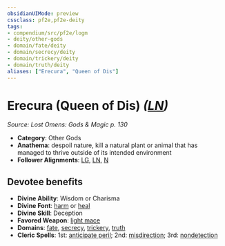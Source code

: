 ```yaml
---
obsidianUIMode: preview
cssclass: pf2e,pf2e-deity
tags:
- compendium/src/pf2e/logm
- deity/other-gods
- domain/fate/deity
- domain/secrecy/deity
- domain/trickery/deity
- domain/truth/deity
aliases: ["Erecura", "Queen of Dis"]
---
```

# Erecura (Queen of Dis) *([LN](rules/traits/ln-b1.md "Lawful Neutral Alignment Trait"))*  
*Source: Lost Omens: Gods & Magic p. 130*  

- **Category**: Other Gods
- **Anathema**: despoil nature, kill a natural plant or animal that has managed to thrive outside of its intended environment
- **Follower Alignments**: [LG](rules/traits/lg-b1.md "Lawful Good Alignment Trait"), [LN](rules/traits/ln-b1.md "Lawful Neutral Alignment Trait"), [N](rules/traits/n-b1.md "Neutral Alignment Trait")

## Devotee benefits

- **Divine Ability**: Wisdom or Charisma
- **Divine Font**: [harm](harm.md) or [heal](heal.md)
- **Divine Skill**: Deception
- **Favored Weapon**: [light mace](light-mace.md)
- **Domains**: [fate](Reference/Compendium/Setting/domains.md#Fate), [secrecy](Reference/Compendium/Setting/domains.md#Secrecy), [trickery](Reference/Compendium/Setting/domains.md#Trickery), [truth](Reference/Compendium/Setting/domains.md#Truth)
- **Cleric Spells**: 1st: [anticipate peril](anticipate-peril-logm.md); 2nd: [misdirection](misdirection.md); 3rd: [nondetection](nondetection.md)